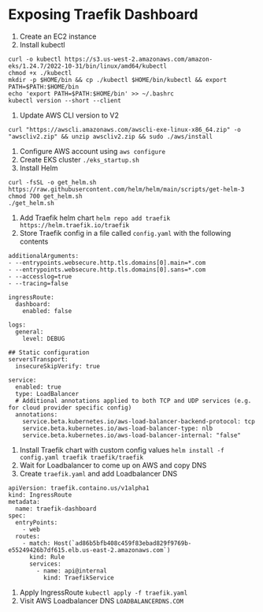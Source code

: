 # Exposing Traefik Dashboard

1. Create an EC2 instance
1. Install kubectl
  ```
  curl -o kubectl https://s3.us-west-2.amazonaws.com/amazon-eks/1.24.7/2022-10-31/bin/linux/amd64/kubectl
  chmod +x ./kubectl
  mkdir -p $HOME/bin && cp ./kubectl $HOME/bin/kubectl && export PATH=$PATH:$HOME/bin
  echo 'export PATH=$PATH:$HOME/bin' >> ~/.bashrc
  kubectl version --short --client
  ```
1. Update AWS CLI version to V2
  ```
  curl "https://awscli.amazonaws.com/awscli-exe-linux-x86_64.zip" -o "awscliv2.zip" && unzip awscliv2.zip && sudo ./aws/install
  ```
1. Configure AWS account using `aws configure`
1. Create EKS cluster `./eks_startup.sh`
1. Install Helm
  ```
  curl -fsSL -o get_helm.sh https://raw.githubusercontent.com/helm/helm/main/scripts/get-helm-3
  chmod 700 get_helm.sh
  ./get_helm.sh
  ```
1. Add Traefik helm chart `helm repo add traefik https://helm.traefik.io/traefik`
1. Store Traefik config in a file called `config.yaml` with the following contents
  ```
  additionalArguments:
  - --entrypoints.websecure.http.tls.domains[0].main=*.com
  - --entrypoints.websecure.http.tls.domains[0].sans=*.com
  - --accesslog=true
  - --tracing=false

  ingressRoute:
    dashboard:
      enabled: false

  logs:
    general:
      level: DEBUG

  ## Static configuration
  serversTransport:
    insecureSkipVerify: true

  service:
    enabled: true
    type: LoadBalancer
    # Additional annotations applied to both TCP and UDP services (e.g. for cloud provider specific config)
    annotations:
      service.beta.kubernetes.io/aws-load-balancer-backend-protocol: tcp
      service.beta.kubernetes.io/aws-load-balancer-type: nlb
      service.beta.kubernetes.io/aws-load-balancer-internal: "false"
  ```
1. Install Traefik chart with custom config values `helm install -f config.yaml traefik traefik/traefik`
1. Wait for Loadbalancer to come up on AWS and copy DNS
1. Create `traefik.yaml` and add Loadbalancer DNS 
  ```
  apiVersion: traefik.containo.us/v1alpha1
  kind: IngressRoute
  metadata:
    name: traefik-dashboard
  spec:
    entryPoints:
      - web
    routes:
      - match: Host(`ad86b5bfb408c459f83ebad829f9769b-e55249426b7df615.elb.us-east-2.amazonaws.com`)
        kind: Rule
        services:
          - name: api@internal
            kind: TraefikService
  ```
1. Apply IngressRoute `kubectl apply -f traefik.yaml`
1. Visit AWS Loadbalancer DNS `LOADBALANCERDNS.COM`
 
